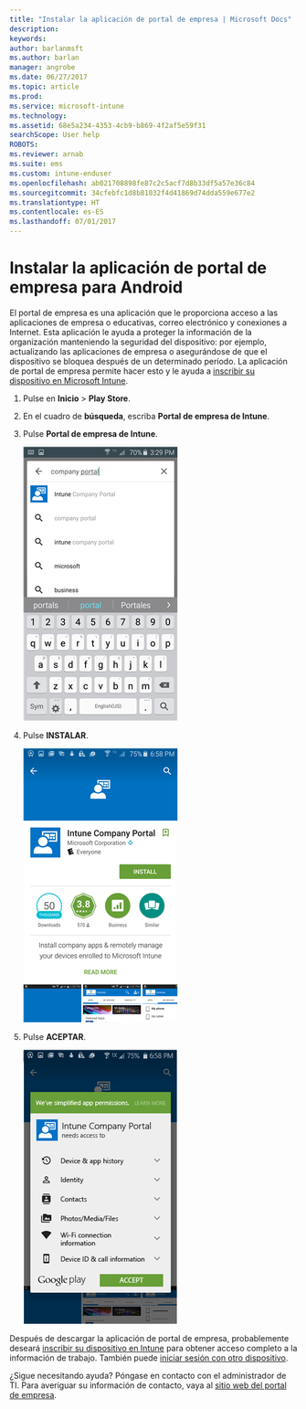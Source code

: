 ```yaml
---
title: "Instalar la aplicación de portal de empresa | Microsoft Docs"
description: 
keywords: 
author: barlanmsft
ms.author: barlan
manager: angrobe
ms.date: 06/27/2017
ms.topic: article
ms.prod: 
ms.service: microsoft-intune
ms.technology: 
ms.assetid: 68e5a234-4353-4cb9-b869-4f2af5e59f31
searchScope: User help
ROBOTS: 
ms.reviewer: arnab
ms.suite: ems
ms.custom: intune-enduser
ms.openlocfilehash: ab021708898fe87c2c5acf7d8b33df5a57e36c84
ms.sourcegitcommit: 34cfebfc1d8b81032f4d41869d74dda559e677e2
ms.translationtype: HT
ms.contentlocale: es-ES
ms.lasthandoff: 07/01/2017
---
```

# <a name="install-the-company-portal-app-for-android"></a>Instalar la aplicación de portal de empresa para Android

El portal de empresa es una aplicación que le proporciona acceso a las aplicaciones de empresa o educativas, correo electrónico y conexiones a Internet. Esta aplicación le ayuda a proteger la información de la organización manteniendo la seguridad del dispositivo: por ejemplo, actualizando las aplicaciones de empresa o asegurándose de que el dispositivo se bloquea después de un determinado período. La aplicación de portal de empresa permite hacer esto y le ayuda a [inscribir su dispositivo en Microsoft Intune](what-happens-if-you-install-the-company-portal-app-and-enroll-your-device-in-intune-android.md).

1.  Pulse en **Inicio** > **Play Store**.

2.  En el cuadro de **búsqueda**, escriba **Portal de empresa de Intune**.

3.  Pulse **Portal de empresa de Intune**.

    ![android-búsqueda-empresa-portal](./media/and-cpinstall-1-search-cp.png)

4.  Pulse **INSTALAR**.

    ![android-instalar-empresa-portal](./media/and-cpinstall-2-install.png)

5.  Pulse **ACEPTAR**.

    ![android-aceptar-empresa-portal-términos](./media/and-cpinstall-3-cp-accept.png)

Después de descargar la aplicación de portal de empresa, probablemente deseará [inscribir su dispositivo en Intune](enroll-your-device-in-Intune-android.md) para obtener acceso completo a la información de trabajo. También puede [iniciar sesión con otro dispositivo](https://docs.microsoft.com/intune-user-help/sign-in-to-the-company-portal#signing-in-from-another-device).

¿Sigue necesitando ayuda? Póngase en contacto con el administrador de TI. Para averiguar su información de contacto, vaya al [sitio web del portal de empresa](http://portal.manage.microsoft.com).
